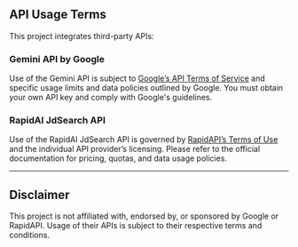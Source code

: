 ## API Usage Terms

This project integrates third-party APIs:

### Gemini API by Google

Use of the Gemini API is subject to [Google’s API Terms of Service](https://policies.google.com/terms) and specific usage limits and data policies outlined by Google. You must obtain your own API key and comply with Google's guidelines.

### RapidAI JdSearch API

Use of the RapidAI JdSearch API is governed by [RapidAPI’s Terms of Use](https://rapidapi.com/terms) and the individual API provider’s licensing. Please refer to the official documentation for pricing, quotas, and data usage policies.

---

## Disclaimer

This project is not affiliated with, endorsed by, or sponsored by Google or RapidAPI. Usage of their APIs is subject to their respective terms and conditions.
